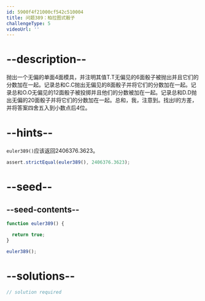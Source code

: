 ```yaml
---
id: 5900f4f21000cf542c510004
title: 问题389：柏拉图式骰子
challengeType: 5
videoUrl: ''
---
```


# --description--

抛出一个无偏的单面4面模具，并注明其值T.T无偏见的6面骰子被抛出并且它们的分数加在一起。记录总和C.C抛出无偏见的8面骰子并将它们的分数加在一起。记录总和O.O无偏见的12面骰子被投掷并且他们的分数被加在一起。记录总和D.D抛出无偏的20面骰子并将它们的分数加在一起。总和，我，注意到。找出I的方差，并将答案四舍五入到小数点后4位。

# --hints--

`euler389()`应该返回2406376.3623。

```js
assert.strictEqual(euler389(), 2406376.3623);
```

# --seed--

## --seed-contents--

```js
function euler389() {

  return true;
}

euler389();
```

# --solutions--

```js
// solution required
```
